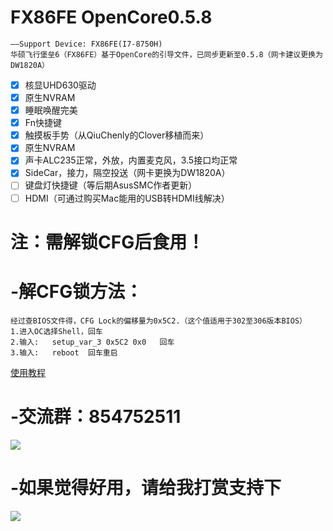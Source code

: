#   FX86FE OpenCore0.5.8
    ——Support Device: FX86FE(I7-8750H)
    华硕飞行堡垒6（FX86FE）基于OpenCore的引导文件，已同步更新至0.5.8（网卡建议更换为DW1820A）

- [x] 核显UHD630驱动
- [x] 原生NVRAM
- [x] 睡眠唤醒完美
- [x] Fn快捷键
- [x] 触摸板手势（从QiuChenly的Clover移植而来）
- [x] 原生NVRAM
- [x] 声卡ALC235正常，外放，内置麦克风，3.5接口均正常
- [x] SideCar，接力，隔空投送（网卡更换为DW1820A）
- [ ] 键盘灯快捷键（等后期AsusSMC作者更新）
- [ ] HDMI（可通过购买Mac能用的USB转HDMI线解决）

#   注：需解锁CFG后食用！

#   -解CFG锁方法：
    经过查BIOS文件得，CFG Lock的偏移量为0x5C2.（这个值适用于302至306版本BIOS）
    1.进入OC选择Shell，回车
    2.输入:   setup_var_3 0x5C2 0x0   回车
    3.输入:   reboot  回车重启
    
[使用教程](https://github.com/EricCui2333/FX86FE-OpenCore-0.5.5/blob/master/零基础教程.PDF)	

#   -交流群：854752511
![](https://github.com/EricCui2333/FX86FE-OpenCore-0.5.5/blob/master/854752511.jpg)
#   -如果觉得好用，请给我打赏支持下
![](https://github.com/EricCui2333/FX86FE-OpenCore-0.5.5/blob/master/打赏.jpg)
